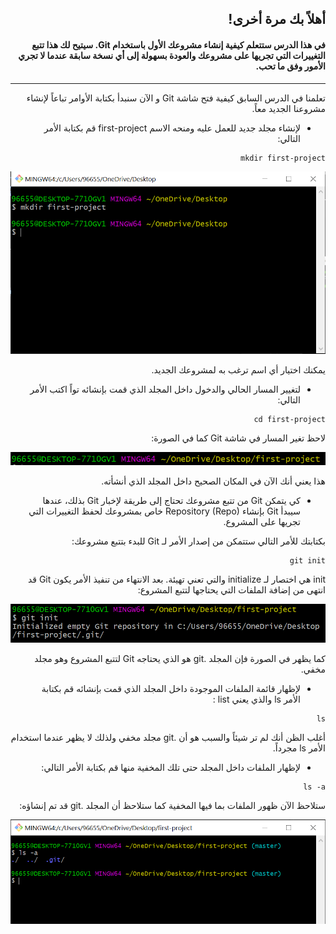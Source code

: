 
<div dir="rtl">

## أهلاً بك مرة أخرى! 
#### في هذا الدرس ستتعلم كيفية إنشاء مشروعك الأول باستخدام Git. سيتيح لك هذا تتبع التغييرات التي تجريها على مشروعك والعودة بسهولة إلى أي نسخة سابقة عندما لا تجري الأمور وفق ما تحب. 


---------

تعلمنا في الدرس السابق كيفية فتح شاشة Git و الآن سنبدأ بكتابة الأوامر تباعاً لإنشاء مشروعنا الجديد معاً. 

- لإنشاء مجلد جديد للعمل عليه ومنحه الاسم first-project قم بكتابة الأمر التالي: 

```
mkdir first-project

```

![capture download instructions 15](Screenshots/Capture1.PNG)

يمكنك اختيار أي اسم ترغب به لمشروعك الجديد. 

- لتغيير المسار الحالي والدخول داخل المجلد الذي قمت بإنشائه تواً اكتب الأمر التالي: 

```
cd first-project

```
لاحظ تغير المسار في شاشة Git كما في الصورة: 

![capture download instructions 15](Screenshots/Capture2.PNG)

هذا يعني أنك الآن في المكان الصحيح داخل المجلد الذي أنشأته. 

- كي يتمكن Git من تتبع مشروعك تحتاج إلى طريقة لإخبار Git بذلك، عندها سيبدأ Git بإنشاء Repository (Repo) خاص بمشروعك لحفظ التغييرات التي تجريها على المشروع. 
  
بكتابتك للأمر التالي ستتمكن من إصدار الأمر لـ Git للبدء بتتبع مشروعك: 

```
git init

```

init هي اختصار لـ initialize والتي تعني تهيئة. بعد الانتهاء من تنفيذ الأمر يكون Git قد انتهى من إضافة الملفات التي يحتاجها لتتبع المشروع: 

![capture download instructions 15](Screenshots/Capture3.PNG)

كما يظهر في الصورة فإن المجلد .git هو الذي يحتاجه Git لتتبع المشروع وهو مجلد مخفي. 


- لإظهار قائمة الملفات الموجودة داخل المجلد الذي قمت بإنشائه قم بكتابة الأمر ls والذي يعني list : 


```
ls

```

أغلب الظن أنك لم تر شيئاً والسبب هو أن .git مجلد مخفي ولذلك لا يظهر عندما استخدام الأمر ls مجرداً. 

- لإظهار الملفات داخل المجلد حتى تلك المخفية منها قم بكتابة الأمر التالي: 


```
ls -a

```
ستلاحظ الآن ظهور الملفات بما فيها المخفية كما ستلاحظ أن المجلد .git قد تم إنشاؤه: 

![capture download instructions 15](Screenshots/Capture4.PNG)

